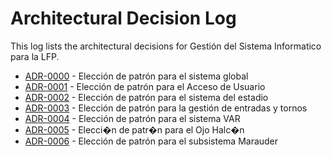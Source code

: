# Architectural Decision Log

This log lists the architectural decisions for Gestión del Sistema Informatico para la LFP.

<!-- adrlog -- Regenerate the content by using "adr-log -i". You can install it via "npm install -g adr-log" -->

- [ADR-0000](0000-Patron-Global.md) - Elección de patrón para el sistema global
- [ADR-0001](0001-Patron-PW-App-Usuario.md) - Elección de patrón para el Acceso de Usuario
- [ADR-0002](0002-Patron-Sistemas-Estadio.md) - Elección de patrón para el sistema del estadio
- [ADR-0003](0003-Patron-Gestion-Entrada-Tornos.md) - Elección de patrón para la gestión de entradas y tornos
- [ADR-0004](0004-Patrón-VAR.md) - Elección de patrón para el sistema VAR
- [ADR-0005](0005-Patrón-Ojo-Halcon.md) - Elecci�n de patr�n para el Ojo Halc�n
- [ADR-0006](0006-Patrón-Marauder.md) - Elección de patrón para el subsistema Marauder

<!-- adrlogstop -->






